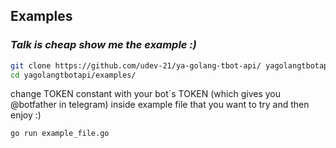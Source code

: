 ## Examples

### _Talk is cheap show me the example :)_

```sh
git clone https://github.com/udev-21/ya-golang-tbot-api/ yagolangtbotapi
cd yagolangtbotapi/examples/
```
change TOKEN constant with your bot`s TOKEN (which gives you @botfather in telegram) inside example file that you want to try and then enjoy :) 

```sh
go run example_file.go
```
